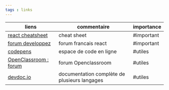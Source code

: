 ```yaml
---
tags : links
---
```


| liens                                                                                                  | commentaire             | importance |
| ------------------------------------------------------------------------------------------------------ | ----------------------- | ---------- |
| [react cheatsheet](https://github.com/typescript-cheatsheets/react)                                    | cheat sheet             | #important |
| [forum developpez](https://www.developpez.net/forums/f2196/javascript/bibliotheques-frameworks/react/) | forum francais react    | #important |
| [codepens](https://codepen.io/topic/react/templates)                                                   | espace de code en ligne | #utiles    |
| [OpenClassroom : forum](https://openclassrooms.com/forum/)                                             | forum Openclassroom     | #utiles    |
| [devdoc.io]()                        |     documentation complète de plusieurs langages                    |      #utiles       |


